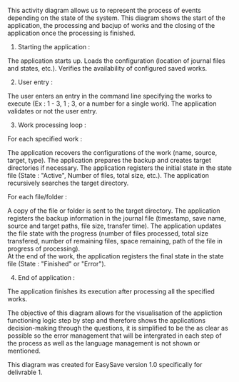 This activity diagram allows us to represent the process of events depending on the state of the system. This diagram shows the start of the application, the processing and bacjup of works and the closing of the application once the processing is finished.   

1. Starting the application :

The application starts up.
Loads the configuration (location of journal files and states, etc.).
Verifies the availability of configured saved works.

2. User entry :

The user enters an entry in the command line specifying the works to execute (Ex : 1 - 3, 1 ; 3, or a number for a single work).
The application validates or not the user entry.

3. Work processing loop :

For each specified work :

The application recovers the configurations of the work (name, source, target, type).
The application prepares the backup and creates target directories if necessary. 
The application registers the initial state in the state file (State : "Active", Number of files, total size, etc.).
The application recursively searches the target directory. 

For each file/folder : 

A copy of the file or folder is sent to the target directory. 
The application registers the backup information in the journal file (timestamp, save name, source and target paths, file size, transfer time).
The application updates the file state with the progress (number of files processed, total size transfered, number of remaining files, space remaining, path of the file in progress of processing).  
At the end of the work, the application registers the final state in the state file (State : "Finished" or "Error").

4. End of application :

The application finishes its execution after processing all the specified works.

The objective of this diagram allows for the visualisation of the appliction functioning logic step by step and therefore shows the applications decision-making through the questions, it is simplified to be the as clear as possible so the error management that will be intergrated in each step of the process as well as the language management is not shown or mentioned. 

This diagram was created for EasySave version 1.0 specifically for delivrable 1. 
